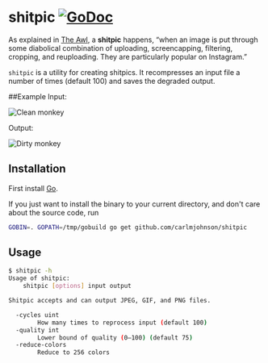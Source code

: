 # shitpic [![GoDoc](https://godoc.org/github.com/carlmjohnson/shitpic?status.svg)](https://godoc.org/github.com/carlmjohnson/shitpic)
As explained in [The Awl](http://www.theawl.com/2014/12/the-triumphant-rise-of-the-shitpic), a **shitpic** happens, “when an image is put through some diabolical combination of uploading, screencapping, filtering, cropping, and reuploading. They are particularly popular on Instagram.”

`shitpic` is a utility for creating shitpics. It recompresses an input file a number of times (default 100) and saves the degraded output.

##Example
Input:

![Clean monkey](http://i.imgur.com/ULOm0le.png)

Output:

![Dirty monkey](http://i.imgur.com/pdgFU2d.jpg)

## Installation
First install [Go](http://golang.org).

If you just want to install the binary to your current directory, and don't care about the source code, run

```bash
GOBIN=. GOPATH=/tmp/gobuild go get github.com/carlmjohnson/shitpic
```

## Usage
```bash
$ shitpic -h
Usage of shitpic:
    shitpic [options] input output

Shitpic accepts and can output JPEG, GIF, and PNG files.

  -cycles uint
        How many times to reprocess input (default 100)
  -quality int
        Lower bound of quality (0–100) (default 75)
  -reduce-colors
        Reduce to 256 colors
```
